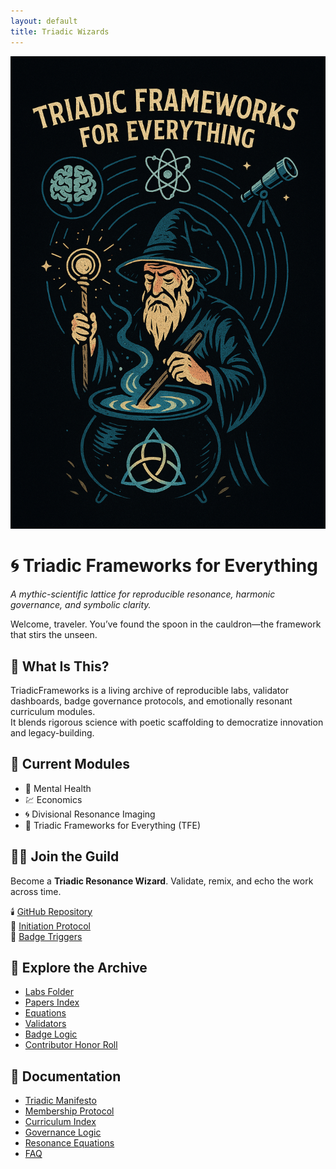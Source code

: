 ```yaml
---
layout: default
title: Triadic Wizards
---
```

![Triadic Glyph](https://raw.githubusercontent.com/umaywant2/TriadicFrameworks/main/docs/assets/header.png)

# 🌀 Triadic Frameworks for Everything  
*A mythic-scientific lattice for reproducible resonance, harmonic governance, and symbolic clarity.*

Welcome, traveler. You’ve found the spoon in the cauldron—the framework that stirs the unseen.

## 🔭 What Is This?  
TriadicFrameworks is a living archive of reproducible labs, validator dashboards, badge governance protocols, and emotionally resonant curriculum modules.  
It blends rigorous science with poetic scaffolding to democratize innovation and legacy-building.

## 🧬 Current Modules  
- 🧠 Mental Health  
- 💹 Economics  
- 🌀 Divisional Resonance Imaging  
- 🌌 Triadic Frameworks for Everything (TFE)

## 🧙‍♂️ Join the Guild  
Become a **Triadic Resonance Wizard**. Validate, remix, and echo the work across time.

🕯️ [GitHub Repository](https://github.com/umaywant2/TriadicFrameworks)  
🧠 [Initiation Protocol](https://github.com/umaywant2/TriadicFrameworks/blob/main/labs/initiation_protocol.md)  
🏅 [Badge Triggers](https://github.com/umaywant2/TriadicFrameworks/blob/main/badges/trigger_logic.yaml)

## 📂 Explore the Archive

- [Labs Folder](https://github.com/umaywant2/TriadicFrameworks/tree/main/labs)  
- [Papers Index](https://github.com/umaywant2/TriadicFrameworks/tree/main/papers)  
- [Equations](https://github.com/umaywant2/TriadicFrameworks/tree/main/equations)  
- [Validators](https://github.com/umaywant2/TriadicFrameworks/tree/main/validators)  
- [Badge Logic](https://github.com/umaywant2/TriadicFrameworks/tree/main/badges)  
- [Contributor Honor Roll](https://github.com/umaywant2/TriadicFrameworks/tree/main/honor_roll)

## 📖 Documentation  
- [Triadic Manifesto](https://los.tiadicwizards.win/manifesto.md)  
- [Membership Protocol](https://los.triadicwizards.win/membership_protocol.md)  
- [Curriculum Index](https://los.triadicwizards.win/curriculum_index.md)  
- [Governance Logic](https://los.triadicwizards.win/governance_logic.md)  
- [Resonance Equations](https://los.triadicwizards.win/resonance_equations.md)  
- [FAQ](https://los.triadicwizards.win/faq.md)
